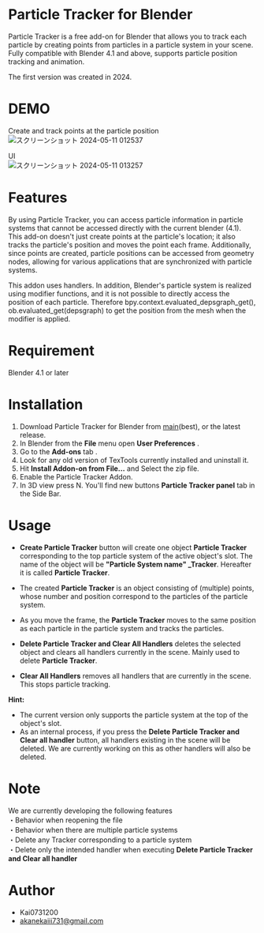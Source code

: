 # Particle Tracker for Blender

Particle Tracker is a free add-on for Blender that allows you to track each particle by creating points from particles in a particle system in your scene. Fully compatible with Blender 4.1 and above, supports particle position tracking and animation.

The first version was created in 2024.


# DEMO
Create and track points at the particle position  
![スクリーンショット 2024-05-11 012537](https://github.com/Kai0731200/Particle-Tracker/assets/74250530/7ce743ab-1e34-4a9f-8e68-269b26de7471)

UI  
![スクリーンショット 2024-05-11 013257](https://github.com/Kai0731200/Particle-Tracker/assets/74250530/b7fe6f32-cf4d-4b57-a81a-e24195ae0ce4)

# Features

By using Particle Tracker, you can access particle information in particle systems that cannot be accessed directly with the current blender (4.1).
This add-on doesn't just create points at the particle's location; it also tracks the particle's position and moves the point each frame.
Additionally, since points are created, particle positions can be accessed from geometry nodes, allowing for various applications that are synchronized with particle systems.

This addon uses handlers.
In addition, Blender's particle system is realized using modifier functions, and it is not possible to directly access the position of each particle.
Therefore
bpy.context.evaluated_depsgraph_get(), ob.evaluated_get(depsgraph)
to get the position from the mesh when the modifier is applied.

# Requirement

Blender 4.1 or later

# Installation

1. Download Particle Tracker for Blender from [main](https://github.com/Kai0731200/Particle-Tracker/archive/refs/heads/main.zip)(best), or the latest release.
2. In Blender from the **File** menu open **User Preferences** .
3. Go to the **Add-ons** tab .
4. Look for any old version of TexTools currently installed and uninstall it.
5. Hit **Install Addon-on from File...** and Select the zip file.
6. Enable the Particle Tracker Addon.
7. In 3D view press N. You'll find new buttons **Particle Tracker panel** tab in the Side Bar.

# Usage
- **Create Particle Tracker** button will create one object **Particle Tracker** corresponding to the top particle system of the active object's slot.
The name of the object will be **"Particle System name" _Tracker**. Hereafter it is called **Particle Tracker**.
- The created **Particle Tracker** is an object consisting of (multiple) points, whose number and position correspond to the particles of the particle system.
- As you move the frame, the **Particle Tracker** moves to the same position as each particle in the particle system and tracks the particles.

- **Delete Particle Tracker and Clear All Handlers** deletes the selected object and clears all handlers currently in the scene. Mainly used to delete **Particle Tracker**.

- **Clear All Handlers** removes all handlers that are currently in the scene. This stops particle tracking.

**Hint:**
- The current version only supports the particle system at the top of the object's slot.
- As an internal process, if you press the **Delete Particle Tracker and Clear all handler** button, all handlers existing in the scene will be deleted.
We are currently working on this as other handlers will also be deleted.

# Note
We are currently developing the following features  
・Behavior when reopening the file  
・Behavior when there are multiple particle systems  
・Delete any Tracker corresponding to a particle system  
・Delete only the intended handler when executing **Delete Particle Tracker and Clear all handler**  



# Author
* Kai0731200
* akanekaiii731@gmail.com
